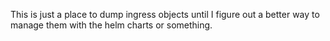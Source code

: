 This is just a place to dump ingress objects until I figure out a better way to manage them with the helm charts or something.
